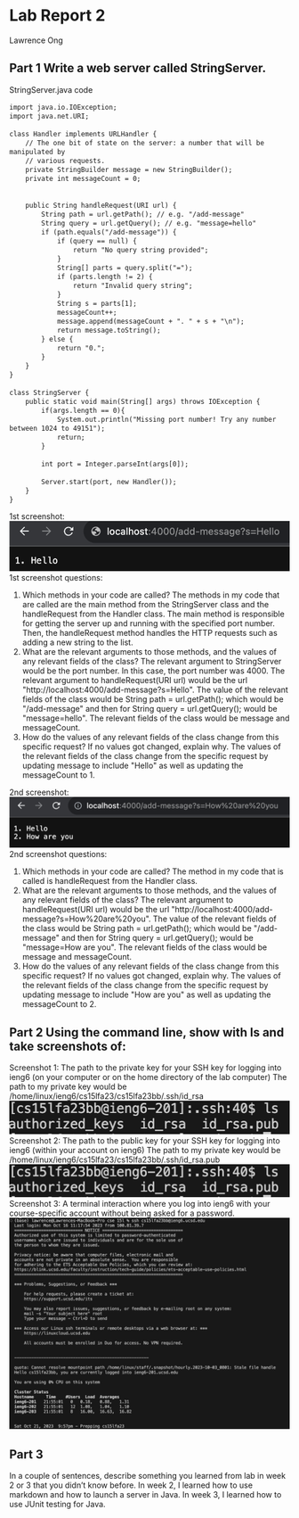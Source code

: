 # Lab Report 2
Lawrence Ong

## Part 1 Write a web server called StringServer.

StringServer.java code
```
import java.io.IOException;
import java.net.URI;

class Handler implements URLHandler {
    // The one bit of state on the server: a number that will be manipulated by
    // various requests.
    private StringBuilder message = new StringBuilder();
    private int messageCount = 0;


    public String handleRequest(URI url) {
        String path = url.getPath(); // e.g. "/add-message"
        String query = url.getQuery(); // e.g. "message=hello"
        if (path.equals("/add-message")) {
            if (query == null) {
                return "No query string provided";
            }
            String[] parts = query.split("=");
            if (parts.length != 2) {
                return "Invalid query string";
            }
            String s = parts[1];
            messageCount++;
            message.append(messageCount + ". " + s + "\n");
            return message.toString();
        } else {
            return "0.";
        }
    }
}

class StringServer {
    public static void main(String[] args) throws IOException {
        if(args.length == 0){
            System.out.println("Missing port number! Try any number between 1024 to 49151");
            return;
        }

        int port = Integer.parseInt(args[0]);

        Server.start(port, new Handler());
    }
}
```
1st screenshot:
![Image](Hello.png)
1st screenshot questions:
1. Which methods in your code are called?
   The methods in my code that are called are the main method from the StringServer class and the handleRequest from the Handler class.
   The main method is responsible for getting the server up and running with the specified port number. Then, the handleRequest method
   handles the HTTP requests such as adding a new string to the list.
2. What are the relevant arguments to those methods, and the values of any relevant fields of the class?
   The relevant argument to StringServer would be the port number. In this case, the port number was 4000.
   The relevant argument to handleRequest(URI url) would be the url "http://localhost:4000/add-message?s=Hello".
   The value of the relevant fields of the class would be String path = url.getPath(); which would be "/add-message"
   and then for String query = url.getQuery(); would be "message=hello".
   The relevant fields of the class would be message and messageCount.
3. How do the values of any relevant fields of the class change from this specific request? If no values got changed, explain why.
   The values of the relevant fields of the class change from the specific request by updating message to include "Hello"
   as well as updating the messageCount to 1.

2nd screenshot:
![Image](Howareyou.png)
2nd screenshot questions:
1. Which methods in your code are called?
   The method in my code that is called is handleRequest from the Handler class.
2. What are the relevant arguments to those methods, and the values of any relevant fields of the class?
   The relevant argument to handleRequest(URI url) would be the url "http://localhost:4000/add-message?s=How%20are%20you".
   The value of the relevant fields of the class would be String path = url.getPath(); which would be "/add-message"
   and then for String query = url.getQuery(); would be "message=How are you".
   The relevant fields of the class would be message and messageCount.
3. How do the values of any relevant fields of the class change from this specific request? If no values got changed, explain why.
   The values of the relevant fields of the class change from the specific request by updating message to include "How are you"
   as well as updating the messageCount to 2.

## Part 2 Using the command line, show with ls and take screenshots of:

Screenshot 1: The path to the private key for your SSH key for logging into ieng6 (on your computer or on the home directory of the lab computer)
The path to my private key would be /home/linux/ieng6/cs15lfa23/cs15lfa23bb/.ssh/id_rsa
![Image](publickey.png)
Screenshot 2: The path to the public key for your SSH key for logging into ieng6 (within your account on ieng6)
The path to my private key would be /home/linux/ieng6/cs15lfa23/cs15lfa23bb/.ssh/id_rsa.pub
![Image](publickey.png)
Screenshot 3: A terminal interaction where you log into ieng6 with your course-specific account without being asked for a password.
![Image](nopassword.png)

## Part 3

In a couple of sentences, describe something you learned from lab in week 2 or 3 that you didn’t know before.
In week 2, I learned how to use markdown and how to launch a server in Java.
In week 3, I learned how to use JUnit testing for Java.
